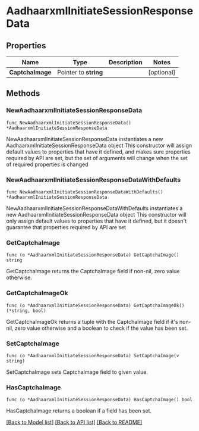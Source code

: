 # AadhaarxmlInitiateSessionResponseData

## Properties

Name | Type | Description | Notes
------------ | ------------- | ------------- | -------------
**CaptchaImage** | Pointer to **string** |  | [optional] 

## Methods

### NewAadhaarxmlInitiateSessionResponseData

`func NewAadhaarxmlInitiateSessionResponseData() *AadhaarxmlInitiateSessionResponseData`

NewAadhaarxmlInitiateSessionResponseData instantiates a new AadhaarxmlInitiateSessionResponseData object
This constructor will assign default values to properties that have it defined,
and makes sure properties required by API are set, but the set of arguments
will change when the set of required properties is changed

### NewAadhaarxmlInitiateSessionResponseDataWithDefaults

`func NewAadhaarxmlInitiateSessionResponseDataWithDefaults() *AadhaarxmlInitiateSessionResponseData`

NewAadhaarxmlInitiateSessionResponseDataWithDefaults instantiates a new AadhaarxmlInitiateSessionResponseData object
This constructor will only assign default values to properties that have it defined,
but it doesn't guarantee that properties required by API are set

### GetCaptchaImage

`func (o *AadhaarxmlInitiateSessionResponseData) GetCaptchaImage() string`

GetCaptchaImage returns the CaptchaImage field if non-nil, zero value otherwise.

### GetCaptchaImageOk

`func (o *AadhaarxmlInitiateSessionResponseData) GetCaptchaImageOk() (*string, bool)`

GetCaptchaImageOk returns a tuple with the CaptchaImage field if it's non-nil, zero value otherwise
and a boolean to check if the value has been set.

### SetCaptchaImage

`func (o *AadhaarxmlInitiateSessionResponseData) SetCaptchaImage(v string)`

SetCaptchaImage sets CaptchaImage field to given value.

### HasCaptchaImage

`func (o *AadhaarxmlInitiateSessionResponseData) HasCaptchaImage() bool`

HasCaptchaImage returns a boolean if a field has been set.


[[Back to Model list]](../README.md#documentation-for-models) [[Back to API list]](../README.md#documentation-for-api-endpoints) [[Back to README]](../README.md)


